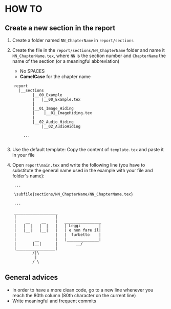 # HOW TO

## Create a new section in the report

1. Create a folder named `NN_ChapterName` in `report/sections`

2. Create the file in the `report/sections/NN_ChapterName` folder and name
it `NN_ChapterName.tex`, where `NN` is the section number and
`ChapterName` the name of the section (or a meaningful abbreviation) 

    * No SPACES
    * **CamelCase** for the chapter name


```
    report
      |__sections
            |__00_Example
            |   |__00_Example.tex
            |
            |__01_Image_Hiding
            |    |__01_ImageHiding.tex
            |
            |__02_Audio_Hiding
                |__02_AudioHiding

        ...
        
```
3. Use the default template: Copy the content of ```template.tex``` and paste it
in your file

4. Open `report\main.tex` and write the following line (you have to substitute
the general name used in the example with your file and folder's name):
    
```
    ...

    \subfile{sections/NN_ChapterName/NN_ChapterName.tex}
    
    ...    
```


```
    ___________________
    |                 |
    |    __     __    |   ________________
    |   |  |   |  |   |   | Leggi        |
    |   |__|   |__|   |   | e non fare il|
    |                 |   |  furbetto    |
    |        __       |   |______________|
    |       |__|      |        __/
    |_________________|
            /|\
             |
            / \

```

## General advices

- In order to have a more clean code, go to a new line whenever you reach the
80th column (80th character on the current line)
- Write meaningful and frequent commits
